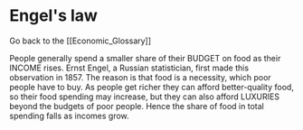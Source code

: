 # Engel's law

Go back to the [[Economic_Glossary]]


People generally spend a smaller share of their BUDGET on food as their INCOME rises. Ernst Engel, a Russian statistician, first made this observation in 1857. The reason is that food is a necessity, which poor people have to buy. As people get richer they can afford better-quality food, so their food spending may increase, but they can also afford LUXURIES beyond the budgets of poor people. Hence the share of food in total spending falls as incomes grow.

